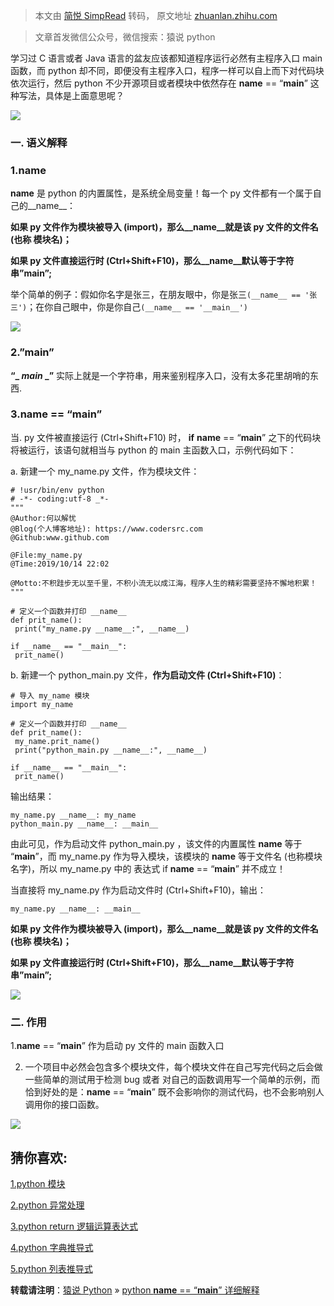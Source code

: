 > 本文由 [简悦 SimpRead](http://ksria.com/simpread/) 转码， 原文地址 [zhuanlan.zhihu.com](https://zhuanlan.zhihu.com/p/90203080)

> 文章首发微信公众号，微信搜索：猿说 python

学习过 C 语言或者 Java 语言的盆友应该都知道程序运行必然有主程序入口 main 函数，而 python 却不同，即便没有主程序入口，程序一样可以自上而下对代码块依次运行，然后 python 不少开源项目或者模块中依然存在 __name__ == “__main__” 这种写法，具体是上面意思呢？

![](https://pic3.zhimg.com/v2-ba7f4b05f01f172072538ae55fb82266_b.jpg)

### 一. 语义解释

### 1.__name__

**__name__** 是 python 的内置属性，是系统全局变量！每一个 py 文件都有一个属于自己的__name__：

**如果 py 文件作为模块被导入 (import)，那么__name__就是该 py 文件的文件名 (也称 模块名)；**

**如果 py 文件直接运行时 (Ctrl+Shift+F10)，那么__name__默认等于字符串”__main__”;**

举个简单的例子：假如你名字是张三，在朋友眼中，你是张三`(__name__ == '张三')`；在你自己眼中，你是你自己`(__name__ == '__main__')`

![](https://pic4.zhimg.com/v2-495db65738e4eda652abcca57ff62aeb_b.jpg)

### 2.”__main__”

**“_ _main_ _”** 实际上就是一个字符串，用来鉴别程序入口，没有太多花里胡哨的东西.

### 3.__name__ == “__main__”

当. py 文件被直接运行 (Ctrl+Shift+F10) 时， **if** __name__ == “__main__” 之下的代码块将被运行，该语句就相当与 python 的 main 主函数入口，示例代码如下：

a. 新建一个 my_name.py 文件，作为模块文件：

```
# !usr/bin/env python
# -*- coding:utf-8 _*-
"""
@Author:何以解忧
@Blog(个人博客地址): https://www.codersrc.com
@Github:www.github.com
 
@File:my_name.py
@Time:2019/10/14 22:02
 
@Motto:不积跬步无以至千里，不积小流无以成江海，程序人生的精彩需要坚持不懈地积累！
"""
 
# 定义一个函数并打印 __name__
def prit_name():
 print("my_name.py __name__:", __name__)
 
if __name__ == "__main__":
 prit_name()

```

b. 新建一个 python_main.py 文件，**作为启动文件 (Ctrl+Shift+F10)**：

```
# 导入 my_name 模块
import my_name
 
# 定义一个函数并打印 __name__
def prit_name():
 my_name.prit_name()
 print("python_main.py __name__:", __name__)
 
if __name__ == "__main__":
 prit_name()

```

输出结果：

```
my_name.py __name__: my_name
python_main.py __name__: __main__

```

由此可见，作为启动文件 python_main.py ，该文件的内置属性 __name__ 等于 “__main__”，而 my_name.py 作为导入模块，该模块的 __name__ 等于文件名 (也称模块名字)，所以 my_name.py 中的 表达式 if __name__ == “__main__” 并不成立！

当直接将 my_name.py 作为启动文件时 (Ctrl+Shift+F10)，输出：

```
my_name.py __name__: __main__

```

**如果 py 文件作为模块被导入 (import)，那么__name__就是该 py 文件的文件名 (也称 模块名)；**

**如果 py 文件直接运行时 (Ctrl+Shift+F10)，那么__name__默认等于字符串”__main__”;**

![](https://pic4.zhimg.com/v2-45de7af6ac31aacf1120fe3b642d620b_b.jpg)

### 二. 作用

1.__name__ == “__main__” 作为启动 py 文件的 main 函数入口

2. 一个项目中必然会包含多个模块文件，每个模块文件在自己写完代码之后会做一些简单的测试用于检测 bug 或者 对自己的函数调用写一个简单的示例，而恰到好处的是：__name__ == “__main__” 既不会影响你的测试代码，也不会影响别人调用你的接口函数。

![](https://pic3.zhimg.com/v2-1de9a82e6feb0d3b5279383a2622c732_b.jpg)

**猜你喜欢:**
---------

[1.python 模块](https://link.zhihu.com/?target=https%3A//www.codersrc.com)

[2.python 异常处理](https://link.zhihu.com/?target=https%3A//www.codersrc.com)

[3.python return 逻辑运算表达式](https://link.zhihu.com/?target=https%3A//www.codersrc.com)

[4.python 字典推导式](https://link.zhihu.com/?target=https%3A//www.codersrc.com)

[5.python 列表推导式](https://link.zhihu.com/?target=https%3A//www.codersrc.com)

**转载请注明**：[猿说 Python](https://link.zhihu.com/?target=https%3A//www.codersrc.com) » [python __name__ == “__main__” 详细解释](https://link.zhihu.com/?target=https%3A//www.codersrc.com)